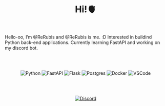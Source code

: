 

<h1 align="center">Hi!🫀 </h1>

<br />

Hello-oo, I’m @ReRubis and @ReRubis is me. :D 
Interested in buildind Python back-end applications. 
Currently learning FastAPI and working on my discord bot. 


<br />
<br />

<div align="center">

![Python](https://img.shields.io/badge/Python-black?style=flat-square&logo=python)
![FastAPI](https://img.shields.io/badge/FastAPI-black?style=flat-square&logo=fastapi)
![Flask](https://img.shields.io/badge/Flask-black?style=flat-square&logo=flask)
![Postgres](https://img.shields.io/badge/Postgres-black?style=flat-square&logo=postgresql)
![Docker](https://img.shields.io/badge/Docker-black?style=flat-square&logo=docker)
![VSCode](https://img.shields.io/badge/VSCode-black?style=flat-square&logo=visual-studio-code&logoColor=2D9EE9)


<br />
<br />

<div align="center">


[![Discord](https://img.shields.io/badge/Discord-black?style=flat-square&logo=discord)](https://discordapp.com/users/390584800559366145)

